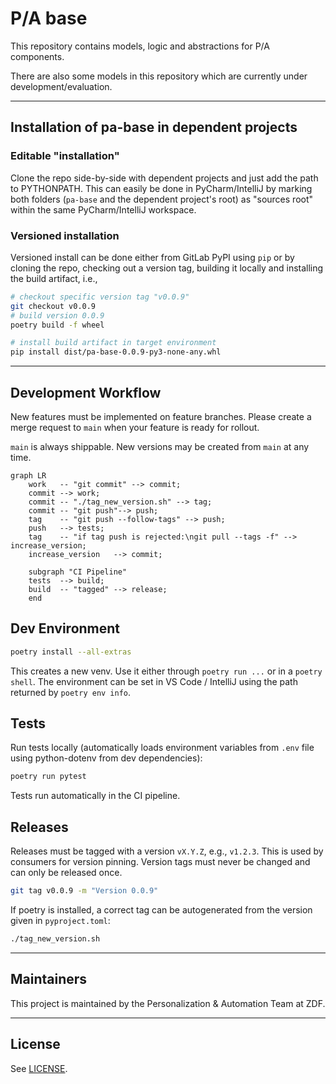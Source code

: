 # P/A base
This repository contains models, logic and abstractions for P/A components.

There are also some models in this repository which are currently under development/evaluation.

***

## Installation of pa-base in dependent projects

### Editable "installation"
Clone the repo side-by-side with dependent projects
and just add the path to PYTHONPATH. This can easily be done in PyCharm/IntelliJ
by marking both folders (`pa-base` and the dependent project's root)
as "sources root" within the same PyCharm/IntelliJ workspace.

### Versioned installation
Versioned install can be done either from GitLab PyPI using `pip` or by
cloning the repo, checking out a version tag, building it locally
and installing the build artifact, i.e.,
```bash
# checkout specific version tag "v0.0.9"
git checkout v0.0.9
# build version 0.0.9
poetry build -f wheel

# install build artifact in target environment
pip install dist/pa-base-0.0.9-py3-none-any.whl
```

***

## Development Workflow
New features must be implemented on feature branches. Please create a merge request to
`main` when your feature is ready for rollout.

`main` is always shippable. New versions may be created from `main` at any time.

```mermaid
graph LR
    work   -- "git commit" --> commit;
    commit --> work;
    commit -- "./tag_new_version.sh" --> tag;
    commit -- "git push"--> push;
    tag    -- "git push --follow-tags" --> push;
    push   --> tests;
    tag    -- "if tag push is rejected:\ngit pull --tags -f" --> increase_version;
    increase_version   --> commit;

    subgraph "CI Pipeline"
    tests  --> build;
    build  -- "tagged" --> release;
    end
```

## Dev Environment
```bash
poetry install --all-extras
```
This creates a new venv. Use it either through `poetry run ...` or in a `poetry shell`.
The environment can be set in VS Code / IntelliJ using the path returned by `poetry env info`.

## Tests
Run tests locally (automatically loads environment variables from  `.env` file using python-dotenv from dev dependencies):
```bash
poetry run pytest
```
Tests run automatically in the CI pipeline.

## Releases
Releases must be tagged with a version `vX.Y.Z`, e.g., `v1.2.3`.
This is used by consumers for version pinning.
Version tags must never be changed and can only be released once.
```bash
git tag v0.0.9 -m "Version 0.0.9"
```
If poetry is installed, a correct tag can be autogenerated from the version given in `pyproject.toml`:
```bash
./tag_new_version.sh
```

***

## Maintainers
This project is maintained by the Personalization & Automation Team at ZDF.

***

## License
See [LICENSE](LICENSE).
